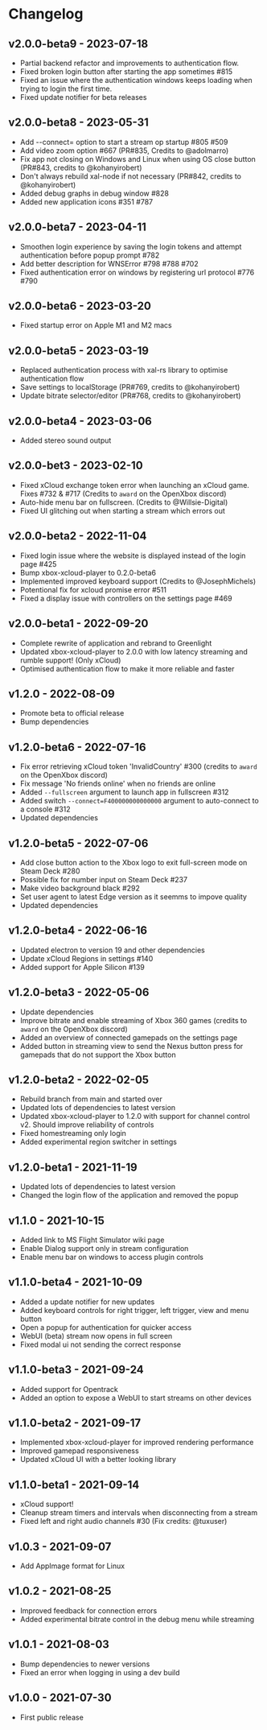 # Changelog

## v2.0.0-beta9 - 2023-07-18
- Partial backend refactor and improvements to authentication flow. 
- Fixed broken login button after starting the app sometimes #815
- Fixed an issue where the authentication windows keeps loading when trying to login the first time.
- Fixed update notifier for beta releases

## v2.0.0-beta8 - 2023-05-31
- Add --connect=<value> option to start a stream op startup #805 #509 
- Add video zoom option #667 (PR#835, Credits to @adolmarro)
- Fix app not closing on Windows and Linux when using OS close button (PR#843, credits to @kohanyirobert)
- Don't always rebuild xal-node if not necessary (PR#842, credits to @kohanyirobert)
- Added debug graphs in debug window #828
- Added new application icons #351 #787

## v2.0.0-beta7 - 2023-04-11
- Smoothen login experience by saving the login tokens and attempt authentication before popup prompt #782
- Add better description for WNSError #798 #788 #702
- Fixed authentication error on windows by registering url protocol #776 #790

## v2.0.0-beta6 - 2023-03-20
- Fixed startup error on Apple M1 and M2 macs

## v2.0.0-beta5 - 2023-03-19
- Replaced authentication process with xal-rs library to optimise authentication flow
- Save settings to localStorage (PR#769, credits to @kohanyirobert)
- Update bitrate selector/editor (PR#768, credits to @kohanyirobert)

## v2.0.0-beta4 - 2023-03-06
- Added stereo sound output

## v2.0.0-bet3 - 2023-02-10
- Fixed xCloud exchange token error when launching an xCloud game. Fixes #732 & #717 (Credits to `award` on the OpenXbox discord)
- Auto-hide menu bar on fullscreen. (Credits to @Willsie-Digital)
- Fixed UI glitching out when starting a stream which errors out

## v2.0.0-beta2 - 2022-11-04
- Fixed login issue where the website is displayed instead of the login page #425
- Bump xbox-xcloud-player to 0.2.0-beta6
- Implemented improved keyboard support (Credits to @JosephMichels)
- Potentional fix for xcloud promise error #511
- Fixed a display issue with controllers on the settings page #469

## v2.0.0-beta1 - 2022-09-20
- Complete rewrite of application and rebrand to Greenlight
- Updated xbox-xcloud-player to 2.0.0 with low latency streaming and rumble support! (Only xCloud)
- Optimised authentication flow to make it more reliable and faster

## v1.2.0 - 2022-08-09
- Promote beta to official release
- Bump dependencies

## v1.2.0-beta6 - 2022-07-16
- Fix error retrieving xCloud token 'InvalidCountry' #300 (credits to `award` on the OpenXbox discord)
- Fix message 'No friends online' when no friends are online
- Added `--fullscreen` argument to launch app in fullscreen #312
- Added switch `--connect=F400000000000000` argument to auto-connect to a console #312
- Updated dependencies

## v1.2.0-beta5 - 2022-07-06
- Add close button action to the Xbox logo to exit full-screen mode on Steam Deck #280
- Possible fix for number input on Steam Deck #237
- Make video background black #292
- Set user agent to latest Edge version as it seemms to impove quality
- Updated dependencies

## v1.2.0-beta4 - 2022-06-16
- Updated electron to version 19 and other dependencies
- Update xCloud Regions in settings #140
- Added support for Apple Silicon #139

## v1.2.0-beta3 - 2022-05-06
- Update dependencies
- Improve bitrate and enable streaming of Xbox 360 games (credits to `award` on the OpenXbox discord)
- Added an overview of connected gamepads on the settings page
- Added button in streaming view to send the Nexus button press for gamepads that do not support the Xbox button

## v1.2.0-beta2 - 2022-02-05
- Rebuild branch from main and started over
- Updated lots of dependencies to latest version
- Updated xbox-xcloud-player to 1.2.0 with support for channel control v2. Should improve reliability of controls
- Fixed homestreaming only login
- Added experimental region switcher in settings

## v1.2.0-beta1 - 2021-11-19
- Updated lots of dependencies to latest version
- Changed the login flow of the application and removed the popup

## v1.1.0 - 2021-10-15
- Added link to MS Flight Simulator wiki page
- Enable Dialog support only in stream configuration
- Enable menu bar on windows to access plugin controls

## v1.1.0-beta4 - 2021-10-09
- Added a update notifier for new updates
- Added keyboard controls for right trigger, left trigger, view and menu button
- Open a popup for authentication for quicker access
- WebUI (beta) stream now opens in full screen
- Fixed modal ui not sending the correct response

## v1.1.0-beta3 - 2021-09-24
- Added support for Opentrack
- Added an option to expose a WebUI to start streams on other devices 

## v1.1.0-beta2 - 2021-09-17
- Implemented xbox-xcloud-player for improved rendering performance
- Improved gamepad responsiveness
- Updated xCloud UI with a better looking library

## v1.1.0-beta1 - 2021-09-14
- xCloud support!
- Cleanup stream timers and intervals when disconnecting from a stream
- Fixed left and right audio channels #30 (Fix credits: @tuxuser)

## v1.0.3 -  2021-09-07
- Add AppImage format for Linux

## v1.0.2 -  2021-08-25
- Improved feedback for connection errors
- Added experimental bitrate control in the debug menu while streaming

## v1.0.1 -  2021-08-03
- Bump dependencies to newer versions
- Fixed an error when logging in using a dev build

## v1.0.0 -  2021-07-30
- First public release